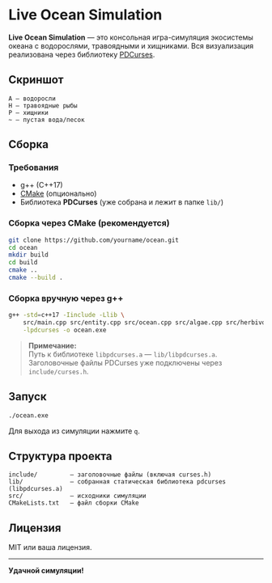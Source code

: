 # Live Ocean Simulation

**Live Ocean Simulation** — это консольная игра-симуляция экосистемы океана с водорослями, травоядными и хищниками. Вся визуализация реализована через библиотеку [PDCurses](https://pdcurses.org/).

## Скриншот

```
A — водоросли  
H — травоядные рыбы  
P — хищники  
~ — пустая вода/песок  
```

## Сборка

### Требования

- g++ (C++17)
- [CMake](https://cmake.org/) (опционально)
- Библиотека **PDCurses** (уже собрана и лежит в папке `lib/`)

### Сборка через CMake (рекомендуется)

```sh
git clone https://github.com/yourname/ocean.git
cd ocean
mkdir build
cd build
cmake ..
cmake --build .
```

### Сборка вручную через g++

```sh
g++ -std=c++17 -Iinclude -Llib \
    src/main.cpp src/entity.cpp src/ocean.cpp src/algae.cpp src/herbivore.cpp src/predator.cpp \
    -lpdcurses -o ocean.exe
```

> **Примечание:**  
> Путь к библиотеке `libpdcurses.a` — `lib/libpdcurses.a`.  
> Заголовочные файлы PDCurses уже подключены через `include/curses.h`.

## Запуск

```sh
./ocean.exe
```

Для выхода из симуляции нажмите `q`.

## Структура проекта

```
include/         — заголовочные файлы (включая curses.h)
lib/             — собранная статическая библиотека pdcurses (libpdcurses.a)
src/             — исходники симуляции
CMakeLists.txt   — файл сборки CMake
```

## Лицензия

MIT или ваша лицензия.

---

**Удачной симуляции!**
